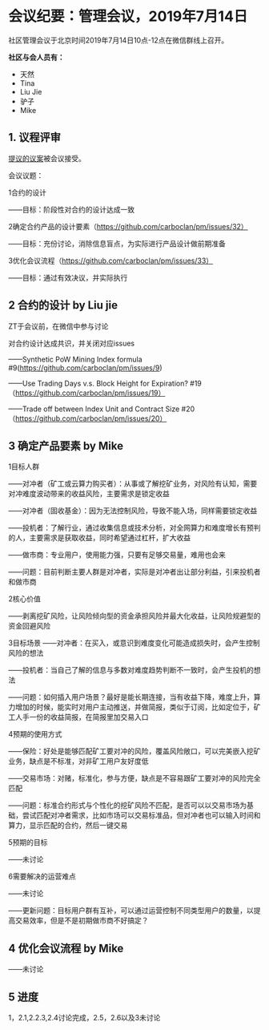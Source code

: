 # 会议纪要：管理会议，2019年7月14日

社区管理会议于北京时间2019年7月14日10点-12点在微信群线上召开。

**社区与会人员有：**

- 天然
- Tina
- Liu Jie
- 驴子
- Mike


## 1. 议程评审

[提议的议案](https://github.com/carboclan/pm/issues/28)被会议接受。

会议议题：

1合约的设计

——目标：阶段性对合约的设计达成一致

2确定合约产品的设计要素（https://github.com/carboclan/pm/issues/32）

——目标：充份讨论，消除信息盲点，为实际进行产品设计做前期准备

3优化会议流程（https://github.com/carboclan/pm/issues/33）

——目标：通过有效决议，并实际执行


## 2 合约的设计 by Liu jie

ZT于会议前，在微信中参与讨论

对合约设计达成共识，并关闭对应issues 

——Synthetic PoW Mining Index formula #9(https://github.com/carboclan/pm/issues/9)

——Use Trading Days v.s. Block Height for Expiration? #19（https://github.com/carboclan/pm/issues/19）

——Trade off between Index Unit and Contract Size #20（https://github.com/carboclan/pm/issues/20）


## 3 确定产品要素  by Mike

1目标人群

——对冲者（矿工或云算力购买者）：从事或了解挖矿业务，对风险有认知，需要对冲难度波动带来的收益风险，主要需求是锁定收益

——对冲者（固收基金）：因为无法控制风险，导致不能入场，同样需要锁定收益

——投机者：了解行业，通过收集信息或技术分析，对全网算力和难度增长有预判的人，主要需求是获取收益，同时希望通过杠杆，扩大收益

——做市商：专业用户，使用能力强，只要有足够交易量，难用也会来

——问题：目前判断主要人群是对冲者，实际是对冲者出让部分利益，引来投机者和做市商


2核心价值

——剥离挖矿风险，让风险倾向型的资金承担风险并最大化收益，让风险规避型的资金回避风险


3目标场景
——对冲者：在买入，或意识到难度变化可能造成损失时，会产生控制风险的想法

——投机者：当自己了解的信息与多数对难度趋势判断不一致时，会产生投机的想法

——问题：如何插入用户场景？最好是能长期连接，当有收益下降，难度上升，算力增加的时候，能实时对用户主动推送，并做简报，类似于订阅，比如定位于，矿工人手一份的收益简报，在简报里加交易入口


4预期的使用方式

——保险：好处是能够匹配矿工要对冲的风险，覆盖风险敞口，可以完美嵌入挖矿业务，缺点是不标准，对非矿工用户友好度低

——交易市场：对赌，标准化，参与方便，缺点是不容易跟矿工要对冲的风险完全匹配

——问题：标准合约形式与个性化的挖矿风险不匹配，是否可以以交易市场为基础，尝试匹配对冲者需求，比如市场可以交易标准品，但对冲者也可以输入时间和算力，显示匹配的合约，然后一键交易


5预期的目标

——未讨论

6需要解决的运营难点

——未讨论

——更新问题：目标用户群有互补，可以通过运营控制不同类型用户的数量，以提高交易效率，但是不是初期做市商不好搞定？


## 4 优化会议流程  by Mike

——未讨论


## 5 进度
1，2.1,2.2.3,2.4讨论完成，2.5，2.6以及3未讨论


